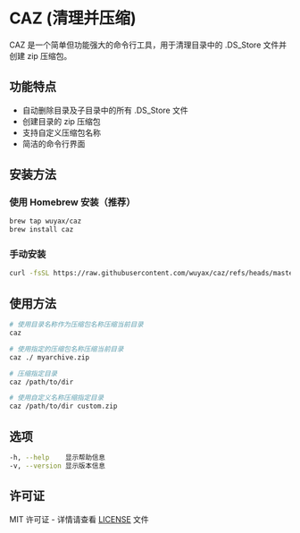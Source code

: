 # CAZ (清理并压缩)

CAZ 是一个简单但功能强大的命令行工具，用于清理目录中的 .DS_Store 文件并创建 zip 压缩包。

## 功能特点

- 自动删除目录及子目录中的所有 .DS_Store 文件
- 创建目录的 zip 压缩包
- 支持自定义压缩包名称
- 简洁的命令行界面

## 安装方法

### 使用 Homebrew 安装（推荐）

```bash
brew tap wuyax/caz
brew install caz
```

### 手动安装

```bash
curl -fsSL https://raw.githubusercontent.com/wuyax/caz/refs/heads/master/install.sh | bash
```

## 使用方法

```bash
# 使用目录名称作为压缩包名称压缩当前目录
caz

# 使用指定的压缩包名称压缩当前目录
caz ./ myarchive.zip

# 压缩指定目录
caz /path/to/dir

# 使用自定义名称压缩指定目录
caz /path/to/dir custom.zip
```

## 选项

```bash
-h, --help    显示帮助信息
-v, --version 显示版本信息
```

## 许可证

MIT 许可证 - 详情请查看 [LICENSE](LICENSE) 文件